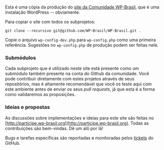 Esta é uma cópia da produção do [site da Comunidade
WP-Brasil](http://wp-brasil.org), que é uma instalação WordPress -- obviamente.

Para copiar o site com todos os subprojetos:

    git clone --recursive git@github.com/WP-Brasil/WP-Brasil.git .

Copie o arquivo `wp-config-dev.php` para `wp-config.php` como uma primeira
referência. Sugestões no `wp-config.php` de produção podem ser feitas nele.

### Submódulos

Cada subprojeto que é utilizado neste site está presente como um submódulo
também presente na conta do Github da comunidade. Você pode contribuir
diretamente com estes projetos através de seus repositórios, mas é altamente
recomendável que você os teste aqui com este ambiente antes de enviar os seus
_pull requests_, já que esta é a forma como validaremos as proposições.

### Ideias e propostas

As discussões sobre implementações e ideias para este site são feitas no
[http://participe.wp-brasil.org](http://participe.wp-brasil.org). Todas as
contribuições são bem-vindas. Dê um alô por lá!

Bugs e tarefas específicas são reportadas e monitoradas pelos
[tickets](https://github.com/WP-Brasil/WP-Brasil/issues) do GitHub.
